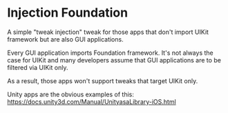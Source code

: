 # Injection Foundation

A simple "tweak injection" tweak for those apps that don't import UIKit framework but are also GUI applications.

Every GUI application imports Foundation framework. It's not always the case for UIKit and many developers assume that GUI applications are to be filtered via UIKit only.

As a result, those apps won't support tweaks that target UIKit only.

Unity apps are the obvious examples of this: https://docs.unity3d.com/Manual/UnityasaLibrary-iOS.html
